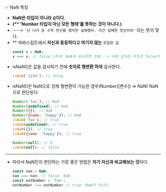 ✅ NaN 특징

* <b>NaN은 타입이 아니라 `값`이다.</b>
* <b>(** 'Number 타입이 아닌 모든 형태'를 뜻하는 것이 아니다.)</b>
* ----> `'난 니가 준 수학 연산을 했지만 실패했어. 이건 실패한 연산이야'` 라는 뜻이 맞다.
* ** 자바스립트에서 <b>자신과 동등하다고 여기지 않는</b> `유일한 값`
  ```javascript
  const x = NaN;
  x === x; // false (주의: NaN과 비교하면 안됨 --> 어떤 값이든 무조건 false가 나오기 때문)
  ```
* isNaN()은 값을 검사하기 전에 <b>숫자로 형변환 하여</b> 검사한다.
  ```javascript
  isNaN('1234'); // false
  ```
* isNaN()은 NaN으로 강제 형변환이 가능한 경우(Number([변수]) => NaN) NaN으로 판단된다.
  ```javascript
  Number('foo'); // NaN
  Number(undefined); // NaN
  Number({}); // NaN
  Number({name: 'happy'}); // NaN
  isNaN('foo'); // true
  isNaN(undefined); // true
  isNaN({}); // true
  isNaN({name: 'happy'}); // true
  ``` 
  ```javascript
  Number(null); // 0
  isNaN(null); // false
  ```

<hr />

* 따라서 NaN인지 판단하는 가장 좋은 방법은 <b>자기 자신과 비교해보는 것</b>이다.
  ```javascript
  const nan = NaN;
  nan === nan; // false: NaN
  const notNumber = 'foo';
  notNumber !== notNumber // true: NaN이 아니다. 
  ```